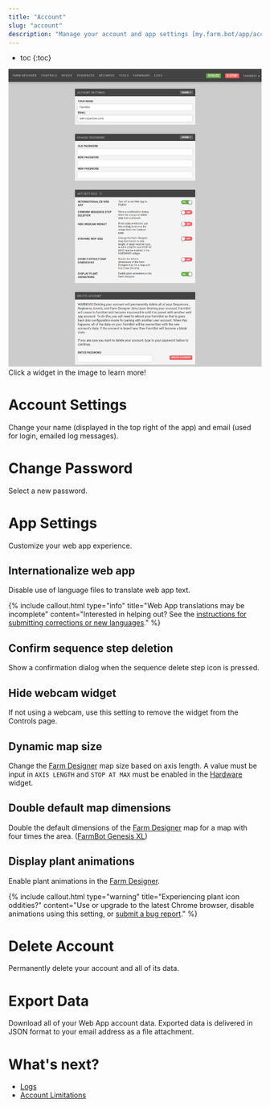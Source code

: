 ```yaml
---
title: "Account"
slug: "account"
description: "Manage your account and app settings [my.farm.bot/app/account](https://my.farm.bot/app/account)"
---
```


* toc
{:toc}


<div class="nav-image">
  <img class="nav-image" src="_images/account.png" alt="Account" />
  <a href="#account-settings" style="top: 6.66%; left: 26.34%; width: 47.39%; height: 11.98%;"></a>
  <a href="#change-password" style="top: 21.76%; left: 26.27%; width: 47.32%; height: 15.71%;"></a>
  <a href="#app-settings" style="top: 40.56%; left: 26.34%; width: 47.46%; height: 31.23%;"></a>
  <a href="#delete-account" style="top: 74.94%; left: 26.27%; width: 47.53%; height: 24.33%;"></a>
</div>
<figcaption class="caption">Click a widget in the image to learn more!</figcaption>



# Account Settings

Change your name (displayed in the top right of the app) and email (used for login, emailed log messages).

# Change Password

Select a new password.

# App Settings

Customize your web app experience.

## Internationalize web app
Disable use of language files to translate web app text.

{%
include callout.html
type="info"
title="Web App translations may be incomplete"
content="Interested in helping out? See the [instructions for submitting corrections or new languages](https://github.com/FarmBot/Farmbot-Web-App#translating-the-web-app-into-your-language)."
%}

## Confirm sequence step deletion
Show a confirmation dialog when the sequence delete step icon is pressed.

## Hide webcam widget
If not using a webcam, use this setting to remove the widget from the Controls page.

## Dynamic map size
Change the [Farm Designer](farm-designer.md)  map size based on axis length. A value must be input in `AXIS LENGTH` and `STOP AT MAX` must be enabled in the [Hardware](device.md#hardware-widget) widget.

## Double default map dimensions
Double the default dimensions of the [Farm Designer](farm-designer.md) map for a map with four times the area. ([FarmBot Genesis XL](https://farm.bot/))

## Display plant animations
Enable plant animations in the [Farm Designer](farm-designer.md).

{%
include callout.html
type="warning"
title="Experiencing plant icon oddities?"
content="Use or upgrade to the latest Chrome browser, disable animations using this setting, or [submit a bug report](https://github.com/FarmBot/Farmbot-Web-App/issues/new)."
%}



# Delete Account

Permanently delete your account and all of its data.

# Export Data

Download all of your Web App account data. Exported data is delivered in JSON format to your email address as a file attachment.

# What's next?

 * [Logs](account/logs.md)
 * [Account Limitations](account/account-limitations.md)
